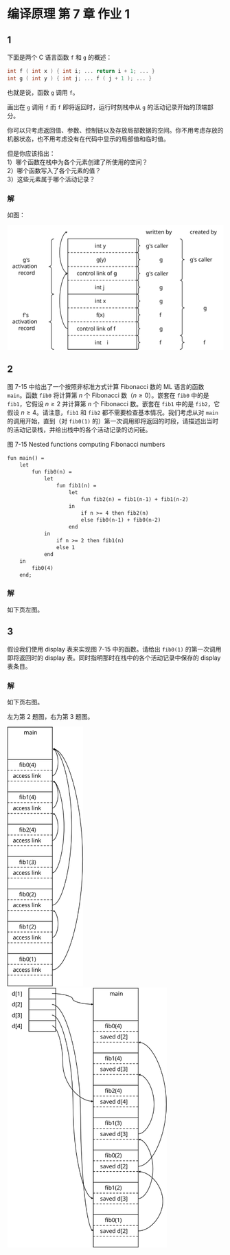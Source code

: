 # 编译原理 第 7 章 作业 1

## 1
下面是两个 C 语言函数 `f` 和 `g` 的概述：
```c
int f ( int x ) { int i; ... return i + 1; ... }
int g ( int y ) { int j; ... f ( j + 1 ); ... }
```
也就是说，函数 `g` 调用 `f`。

画出在 `g` 调用 `f` 而 `f` 即将返回时，运行时刻栈中从 `g` 的活动记录开始的顶端部分。

你可以只考虑返回值、参数、控制链以及存放局部数据的空间。你不用考虑存放的机器状态，也不用考虑没有在代码中显示的局部值和临时值。

但是你应该指出：  
1）哪个函数在栈中为各个元素创建了所使用的空间？  
2）哪个函数写入了各个元素的值？  
3）这些元素属于哪个活动记录？  

### 解

如图：

<img src="./1-1.svg" style="width: 37.5em;">

<div style="page-break-after: always;"></div>

## 2
图 7-15 中给出了一个按照非标准方式计算 Fibonacci 数的 ML 语言的函数 `main`。函数 `fib0` 将计算第 $n$ 个 Fibonacci 数（$n \geq 0$）。嵌套在 `fib0` 中的是 `fib1`，它假设 $n \geq 2$ 并计算第 $n$ 个 Fibonacci 数。嵌套在 `fib1` 中的是 `fib2`，它假设 $n \geq 4$。请注意，`fib1` 和 `fib2` 都不需要检查基本情况。我们考虑从对 `main` 的调用开始，直到（对 `fib0(1)` 的）第一次调用即将返回的时段，请描述出当时的活动记录栈，并给出栈中的各个活动记录的访问链。

图 7-15 Nested functions computing Fibonacci numbers

```ML
fun main() =
    let 
        fun fib0(n) = 
            let
                fun fib1(n) = 
                    let
                        fun fib2(n) = fib1(n-1) + fib1(n-2)
                    in
                        if n >= 4 then fib2(n)
                        else fib0(n-1) + fib0(n-2)
                    end
            in
                if n >= 2 then fib1(n)
                else 1
            end
    in
        fib0(4)
    end;
```

### 解

如下页左图。

## 3
假设我们使用 display 表来实现图 7-15 中的函数。请给出 `fib0(1)` 的第一次调用即将返回时的 display 表。同时指明那时在栈中的各个活动记录中保存的 display 表条目。

### 解

如下页右图。

<div style="page-break-after: always;"></div>

左为第 2 题图，右为第 3 题图。

<img src="./1-2.svg" style="height: 43.2em; margin-right: 8em;">
<img src="./1-3.svg" style="height: 43.2em;">